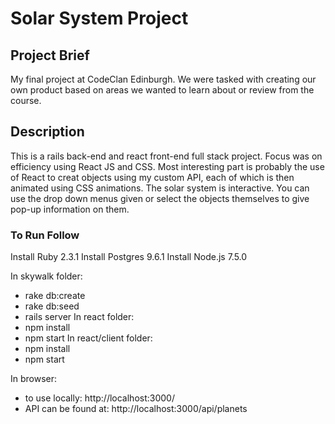 # Solar System Project

## Project Brief

My final project at CodeClan Edinburgh. We were tasked with creating our own product based on areas we wanted to learn about or review from the course.

## Description

This is a rails back-end and react front-end full stack project. Focus was on efficiency using React JS and CSS.
Most interesting part is probably the use of React to creat objects using my custom API, each of which is then animated using CSS animations.
The solar system is interactive. You can use the drop down menus given or select the objects themselves to give pop-up information on them.

### To Run Follow
Install Ruby 2.3.1
Install Postgres 9.6.1
Install Node.js 7.5.0

In skywalk folder:
   - rake db:create
   - rake db:seed
   - rails server
In react folder:
   - npm install
   - npm start
In react/client folder:
   - npm install
   - npm start

In browser:
- to use locally: http://localhost:3000/
- API can be found at: http://localhost:3000/api/planets
